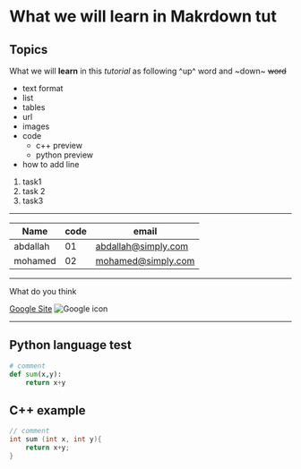 # What we will learn in Makrdown tut

## Topics

What we will **learn** in this *tutorial* as following ^up^ word and ~down~ ~~word~~ 

* text format
* list
* tables
* url
* images
* code
  * c++ preview
  * python preview
* how to add line

1. task1
2. task 2
3. task3 
___
| Name | code | email |
|-----|----|----|
|abdallah|01|abdallah@simply.com|
|mohamed|02|mohamed@simply.com|
___
What do you think

[Google Site](http://google.com)
![Google icon](https://www.iconfinder.com/icons/1298745/download/png/64)
___

## Python language test

```python
# comment
def sum(x,y):
    return x+y
```

## C++ example 

```c
// comment
int sum (int x, int y){
    return x+y;
}
```